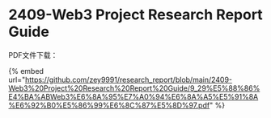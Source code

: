 # 2409-Web3 Project Research Report Guide

PDF文件下载：

{% embed url="https://github.com/zey9991/research_report/blob/main/2409-Web3%20Project%20Research%20Report%20Guide/9_29%E5%88%86%E4%BA%ABWeb3%E6%8A%95%E7%A0%94%E6%8A%A5%E5%91%8A%E6%92%B0%E5%86%99%E6%8C%87%E5%8D%97.pdf" %}

